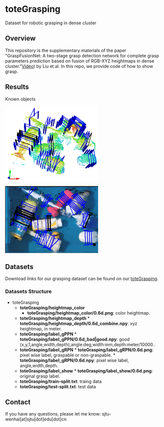 # toteGrasping
Dataset for robotic grasping in dense cluster

## Overview
This repository is the supplementary materials of the paper "GraspFusionNet: A two-stage grasp detection network for complete grasp parameters prediction based on fusion of RGB-XYZ heightmaps in dense cluster."[Video](https://www.youtube.com/watch?v=SsE5-FuK5jo)) by Liu et al. In this repo, we provide  code of how to show grasp.

## Results
Known objects
<p>
	<img src ="results/known/000011_3d.png" width="300" />
</p>
<p>
	<img src ="results/known/000011_color.png" width="300" />
</p>

## Datasets
Download links for our grasping dataset  can be found on our [toteGrasping](http://vision.princeton.edu/projects/2017/arc/#datasets).

### Datasets Structure
* toteGrasping
	* **toteGrasping/heightmap_color**
		* **toteGrasping/heightmap_color/0.6d.png**: color heightmap.
  * **toteGrasping/heightmap_depth**
		* **toteGrasping/heightmap_depth/0.6d_combine.npy**: xyz heightmap, in meter.
  * **toteGrasping/label_gPPN**
		* **toteGrasping/label_gPPN/0.6d_bad|good.npy**: good (x,y,1,angle,width,depth),angle:deg,width:mm,depth:meter/10000..
  * **toteGrasping/label_gRPN**
		* **toteGrasping/label_gRPN/0.6d.png**: pixel wise label, graspable or non-graspable.
		* **toteGrasping/label_gRPN/0.6d.npy**: pixel wise label, angle,width,depth.
  * **toteGrasping/label_show**
		* **toteGrasping/label_show/0.6d.png**: original grasp label.
  * **toteGrasping/train-split.txt**: traing data
  * **toteGrasping/test-split.txt**:  test data

## Contact
If you have any questions, please let me know:  sjtu-wenhai[at]sjtu[dot]edu[dot]cn

